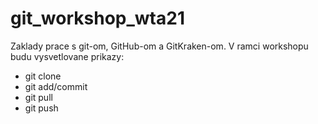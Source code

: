 # git_workshop_wta21
 
 Zaklady prace s git-om, GitHub-om a GitKraken-om. V ramci workshopu budu vysvetlovane prikazy:
 * git clone
 * git add/commit
 * git pull
 * git push